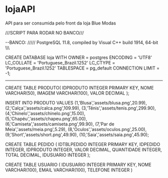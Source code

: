 # lojaAPI
API para ser consumida pelo front da loja Blue Modas

///SCRIPT PARA RODAR NO BANCO///


--BANCO: ///// PostgreSQL 11.8, compiled by Visual C++ build 1914, 64-bit \\\\\

CREATE DATABASE loja
    WITH 
    OWNER = postgres
    ENCODING = 'UTF8'
    LC_COLLATE = 'Portuguese_Brazil.1252'
    LC_CTYPE = 'Portuguese_Brazil.1252'
    TABLESPACE = pg_default
    CONNECTION LIMIT = -1;

-------------------------------------

CREATE TABLE PRODUTO(
	IDPRODUTO	INTEGER PRIMARY KEY,
	NOME		VARCHAR(50),
	IMAGEM		VARCHAR(100),
	VALOR		DECIMAL
);

INSERT INTO PRODUTO VALUES
(1,'Blusa','assets/blusa.png',20.99),
(2,'Calça','assets/calca.png',109.99),
(3,'Tênis','assets/tenis.png',299.90),
(4,'Chinelo','assets/chinelo.png',15.00),
(5,'Chapéu','assets/chapeu.png',65.00),
(6,'Camiseta','assets/camiseta.png',99.90),
(7,'Par de Meia','assets/meia.png',5.29),
(8,'Oculos','assets/oculos.png',25.00),
(9,'Short','assets/short.png',49.90),
(10,'Saia','assets/saia.png',45.90);

CREATE TABLE PEDIDO (
	IDTBLPEDIDO		INTEGER PRIMARY KEY,
	IDPEDIDO		INTEGER,
	IDPRODUTO		INTEGER,
	VALOR			DECIMAL,
	QUANTIDADE		INTEGER,
	TOTAL			DECIMAL,
	IDUSUARIO		INTEGER	
);

CREATE TABLE USUARIO (
	IDUSUARIO		INTEGER PRIMARY KEY,
	NOME			VARCHAR(100),
	EMAIL			VARCHAR(100),
	TELEFONE		INTEGER
)

